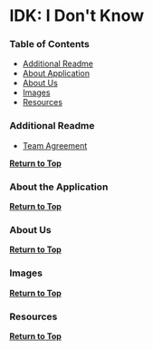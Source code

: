 # IDK: I Don't Know <a name="top"></a>

### Table of Contents
* [Additional Readme](#readme)
* [About Application](#aboutapp)
* [About Us](#aboutus)
* [Images](#images)
* [Resources](#resources)

### Additional Readme <a name="readme"></a>
* [Team Agreement](./assets/TEAMAGREEMENT.md)

**[Return to Top](#top)**

### About the Application <a name="aboutapp"><a/>

**[Return to Top](#top)**

### About Us <a name="aboutus"><a/>

**[Return to Top](#top)**

### Images <a name="images"><a/>

**[Return to Top](#top)**

### Resources <a name="resources"><a/>

**[Return to Top](#top)**
